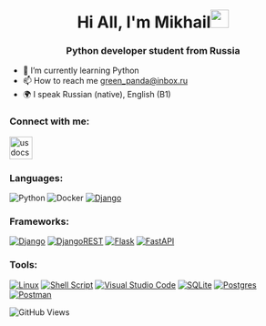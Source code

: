 <h1 align="center">Hi All, I'm Mikhail<img src="https://github.com/blackcater/blackcater/raw/main/images/Hi.gif" height="32"/></h1>
<h3 align="center">Python developer student from Russia</h3>

- 🌱 I’m currently learning Python
- 📫 How to reach me green_panda@inbox.ru
- 🌍 I speak Russian (native), English (B1)


### Connect with me:
<p align="left">
<a href="https://t.me/greenpandorik" target="blank"><img align="center" src="https://www.svgrepo.com/show/349527/telegram.svg" alt="usdocs" height="40" width="40" /></a>
</p>


### Languages:
![Python](https://img.shields.io/badge/python-3670A0?style=for-the-badge&logo=python&logoColor=ffdd54)
![Docker](https://img.shields.io/badge/docker-%230db7ed.svg?style=for-the-badge&logo=docker&logoColor=white)
[![Django](https://img.shields.io/badge/django-%23092E20.svg?style=for-the-badge&logo=django&logoColor=white)](https://www.djangoproject.com/)


### Frameworks:
[![Django](https://img.shields.io/badge/django-%23092E20.svg?style=for-the-badge&logo=django&logoColor=white)](https://www.djangoproject.com/)
[![DjangoREST](https://img.shields.io/badge/DJANGO-REST-ff1709?style=for-the-badge&logo=django&logoColor=white&color=ff1709&labelColor=gray)](https://www.django-rest-framework.org/)
[![Flask](https://img.shields.io/badge/flask-%23000.svg?style=for-the-badge&logo=flask&logoColor=white)](https://flask.palletsprojects.com/en/latest/)
[![FastAPI](https://img.shields.io/badge/FastAPI-005571?style=for-the-badge&logo=fastapi)](https://fastapi.tiangolo.com/)


### Tools: 
[![Linux](https://img.shields.io/badge/Linux-FCC624?style=for-the-badge&logo=linux&logoColor=black)](https://www.linux.org/)
[![Shell Script](https://img.shields.io/badge/shell_script-%23121011.svg?style=for-the-badge&logo=gnu-bash&logoColor=white)](http://www.gnu.org/software/bash/)
[![Visual Studio Code](https://img.shields.io/badge/Visual%20Studio%20Code-0078d7.svg?style=for-the-badge&logo=visual-studio-code&logoColor=white)](https://code.visualstudio.com/)
[![SQLite](https://img.shields.io/badge/sqlite-%2307405e.svg?style=for-the-badge&logo=sqlite&logoColor=white)](https://www.sqlite.org/)
[![Postgres](https://img.shields.io/badge/postgres-%23316192.svg?style=for-the-badge&logo=postgresql&logoColor=white)](https://www.postgresql.org/)
[![Postman](https://img.shields.io/badge/Postman-FF6C37?style=for-the-badge&logo=postman&logoColor=white)](https://www.postman.com/)

![GitHub Views](https://komarev.com/ghpvc/?username=greenpandorik)

